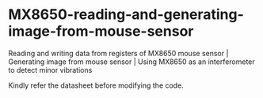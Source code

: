 # MX8650-reading-and-generating-image-from-mouse-sensor
Reading and writing data from registers of MX8650 mouse sensor | Generating image from mouse sensor | Using MX8650 as an interferometer to detect minor vibrations

Kindly refer the datasheet before modifying the code.
